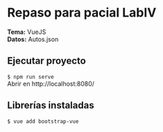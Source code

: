 # Repaso para pacial LabIV
**Tema:** VueJS  
**Datos:** Autos.json

## Ejecutar proyecto
`$ npm run serve`  
Abrir en http://localhost:8080/

## Librerías instaladas
`$ vue add bootstrap-vue`
